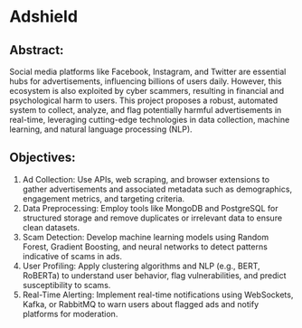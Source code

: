# Adshield
## Abstract:
Social media platforms like Facebook, Instagram, and Twitter are essential hubs for advertisements, influencing billions
of users daily. However, this ecosystem is also exploited by cyber scammers, resulting in financial and psychological
harm to users. This project proposes a robust, automated system to collect, analyze, and flag potentially harmful
advertisements in real-time, leveraging cutting-edge technologies in data collection, machine learning, and natural
language processing (NLP).

## Objectives:
1. Ad Collection: Use APIs, web scraping, and browser extensions to gather advertisements and associated
metadata such as demographics, engagement metrics, and targeting criteria.
3. Data Preprocessing: Employ tools like MongoDB and PostgreSQL for structured storage and remove
duplicates or irrelevant data to ensure clean datasets.
4. Scam Detection: Develop machine learning models using Random Forest, Gradient Boosting, and neural
networks to detect patterns indicative of scams in ads.
5. User Profiling: Apply clustering algorithms and NLP (e.g., BERT, RoBERTa) to understand user behavior,
flag vulnerabilities, and predict susceptibility to scams.
6. Real-Time Alerting: Implement real-time notifications using WebSockets, Kafka, or RabbitMQ to warn users
about flagged ads and notify platforms for moderation.
